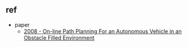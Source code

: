 


## ref

- paper
    - [2008 - On-line Path Planning For an Autonomous Vehicle in an Obstacle Filled Environment](https://folk.ntnu.no/skoge/prost/proceedings/cdc-2008/data/papers/1745.pdf)